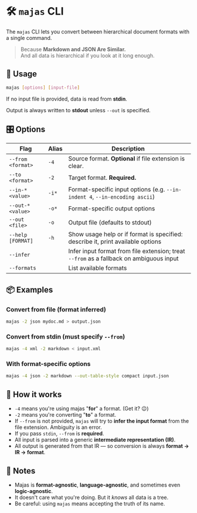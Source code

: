 # 🛠️ `majas` CLI

The `majas` CLI lets you convert between hierarchical document formats with a single command.

> Because **Markdown and JSON Are Similar.**  
> And all data is hierarchical if you look at it long enough.

## 🚀 Usage

```sh
majas [options] [input-file]
```

If no input file is provided, data is read from **stdin**.

Output is always written to **stdout** unless `--out` is specified.

## 🎛️ Options

| Flag              | Alias | Description                                                                             |
| ----------------- | ----- | --------------------------------------------------------------------------------------- |
| `--from <format>` | `-4`  | Source format. **Optional** if file extension is clear.                                 |
| `--to <format>`   | `-2`  | Target format. **Required.**                                                            |
| `--in-* <value>`  | `-i*` | Format-specific input options (e.g. `--in-indent 4`, `--in-encoding ascii`)             |
| `--out-* <value>` | `-o*` | Format-specific output options                                                          |
| `--out <file>`    | `-o`  | Output file (defaults to stdout)                                                        |
| `--help [FORMAT]` | `-h`  | Show usage help or if format is specified: describe it, print available options         |
| `--infer`         |       | Infer input format from file extension; treat `--from` as a fallback on ambiguous input |
| `--formats`       |       | List available formats                                                                  |

## 📦 Examples

### Convert from file (format inferred)

```sh
majas -2 json mydoc.md > output.json
```

### Convert from stdin (must specify `--from`)

```sh
majas -4 xml -2 markdown < input.xml
```

### With format-specific options

```sh
majas -4 json -2 markdown --out-table-style compact input.json
```

## 🧠 How it works

- `-4` means you're using majas "**for**" a format. (Get it? 😉)
- `-2` means you're converting "**to**" a format.
- If `--from` is not provided, `majas` will try to **infer the input format** from the file extension. Ambiguity is an error.
- If you pass `stdin`, `--from` is **required**.
- All input is parsed into a generic **intermediate representation (IR)**.
- All output is generated from that IR — so conversion is always **format → IR → format**.

## 🧼 Notes

- Majas is **format-agnostic**, **language-agnostic**, and sometimes even **logic-agnostic**.
- It doesn't care what you're doing. But it _knows_ all data is a tree.
- Be careful: using `majas` means accepting the truth of its name.

